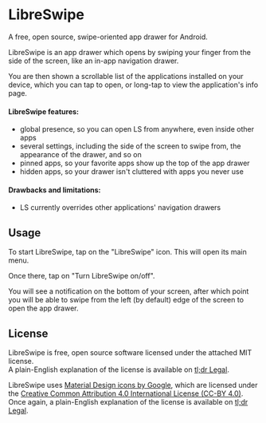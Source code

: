 # LibreSwipe
A free, open source, swipe-oriented app drawer for Android.

LibreSwipe is an app drawer which opens by swiping your finger from the side of the screen, like an in-app navigation drawer.

You are then shown a scrollable list of the applications installed on your device, which you can tap to open, or long-tap to view the application's info page.


#### LibreSwipe features:
<ul>
<li>global presence, so you can open LS from anywhere, even inside other apps</li>
<li>several settings, including the side of the screen to swipe from, the appearance of the drawer, and so on</li>
<li>pinned apps, so your favorite apps show up the top of the app drawer</li>
<li>hidden apps, so your drawer isn't cluttered with apps you never use</li>
</ul>



#### Drawbacks and limitations:
<ul>
<li>LS currently overrides other applications' navigation drawers</li>
</ul>



## Usage

To start LibreSwipe, tap on the "LibreSwipe" icon. This will open its main menu.

Once there, tap on "Turn LibreSwipe on/off".

You will see a notification on the bottom of your screen, after which point you will be able to swipe from the left (by default) edge of the screen to open the app drawer.



## License

LibreSwipe is free, open source software licensed under the attached MIT license.<br>
A plain-English explanation of the license is available on <a href="https://tldrlegal.com/license/mit-license">tl;dr Legal</a>.

LibreSwipe uses <a href="http://google.github.io/material-design-icons/">Material Design icons by Google</a>, which are licensed under the <a href="http://creativecommons.org/licenses/by/4.0/">Creative Common Attribution 4.0 International License (CC-BY 4.0)</a>.<br>
Once again, a plain-English explanation of the license is available on <a href="https://tldrlegal.com/license/creative-commons-attribution-4.0-international-(cc-by-4)">tl;dr Legal</a>.
